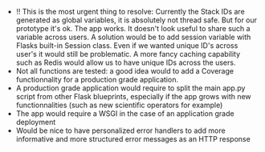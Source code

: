 - !! This is the most urgent thing to resolve: Currently the Stack IDs are generated as global variables, it is absolutely not thread safe. But for our prototype it's ok. The app works. It doesn't look useful to share such a variable across users. A solution would be to add session variable with Flasks built-in Session class. Even if we wanted unique ID's across user's it would still be problematic. A more fancy caching capability such as Redis would allow us to have unique IDs across the users.
- Not all functions are tested: a good idea would to add a Coverage functionnality for a production grade application.
- A production grade application would require to split the main app.py script from other Flask blueprints, especially if the app grows with new functionnalities (such as new scientific operators for example) 
- The app would require a WSGI in the case of an application grade deployment
- Would be nice to have personalized error handlers to add more informative and more structured error messages as an HTTP response
